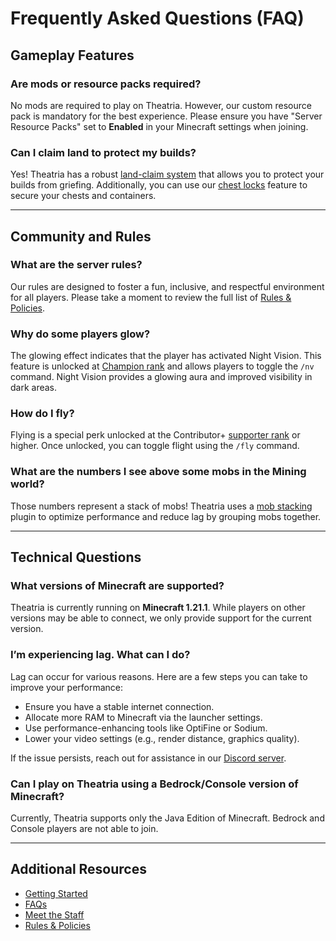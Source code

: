# Frequently Asked Questions (FAQ)

## Gameplay Features

### Are mods or resource packs required?
No mods are required to play on Theatria. However, our custom resource pack is mandatory for the best experience. Please ensure you have "Server Resource Packs" set to **Enabled** in your Minecraft settings when joining.

### Can I claim land to protect my builds?
Yes! Theatria has a robust [land-claim system](../gameplay-features/land-claiming.md) that allows you to protect your builds from griefing. Additionally, you can use our [chest locks](../gameplay-features/chest-locks.md) feature to secure your chests and containers. 

---

## Community and Rules

### What are the server rules?
Our rules are designed to foster a fun, inclusive, and respectful environment for all players. Please take a moment to review the full list of [Rules & Policies](../rules-policies/README.md).

### Why do some players glow?
The glowing effect indicates that the player has activated Night Vision. This feature is unlocked at [Champion rank](../gameplay-features//ranks/mythic-tier/02-champion.md) and allows players to toggle the `/nv` command. Night Vision provides a glowing aura and improved visibility in dark areas.

### How do I fly?
Flying is a special perk unlocked at the Contributor+ [supporter rank](../gameplay-features/feature-shop.md) or higher. Once unlocked, you can toggle flight using the `/fly` command.

### What are the numbers I see above some mobs in the Mining world?
Those numbers represent a stack of mobs! Theatria uses a [mob stacking](../gameplay-features/mob-stacking.md) plugin to optimize performance and reduce lag by grouping mobs together.

---

## Technical Questions

### What versions of Minecraft are supported?
Theatria is currently running on **Minecraft 1.21.1**. While players on other versions may be able to connect, we only provide support for the current version.

### I’m experiencing lag. What can I do?
Lag can occur for various reasons. Here are a few steps you can take to improve your performance:
- Ensure you have a stable internet connection.
- Allocate more RAM to Minecraft via the launcher settings.
- Use performance-enhancing tools like OptiFine or Sodium.
- Lower your video settings (e.g., render distance, graphics quality).

If the issue persists, reach out for assistance in our [Discord server](https://discord.gg/SHgauw8eN8).

### Can I play on Theatria using a Bedrock/Console version of Minecraft?
Currently, Theatria supports only the Java Edition of Minecraft. Bedrock and Console players are not able to join.

---

## Additional Resources

- [Getting Started](./getting-started.md)
- [FAQs](./faqs.md)
- [Meet the Staff](./staff/README.md)
- [Rules & Policies](../rules-policies/)
